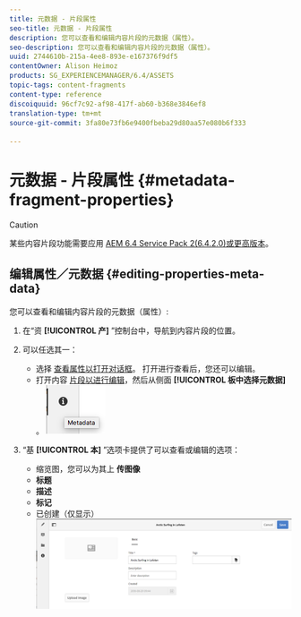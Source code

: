 ```yaml
---
title: 元数据 - 片段属性
seo-title: 元数据 - 片段属性
description: 您可以查看和编辑内容片段的元数据（属性）。
seo-description: 您可以查看和编辑内容片段的元数据（属性）。
uuid: 2744610b-215a-4ee8-893e-e167376f9df5
contentOwner: Alison Heimoz
products: SG_EXPERIENCEMANAGER/6.4/ASSETS
topic-tags: content-fragments
content-type: reference
discoiquuid: 96cf7c92-af98-417f-ab60-b368e3846ef8
translation-type: tm+mt
source-git-commit: 3fa80e73fb6e9400fbeba29d80aa57e080b6f333

---
```



# 元数据 - 片段属性 {#metadata-fragment-properties}

>[!CAUTION]
>
>某些内容片段功能需要应用 [AEM 6.4 Service Pack 2(6.4.2.0)或更高版本](/help/release-notes/sp-release-notes.md)。

## 编辑属性／元数据 {#editing-properties-meta-data}

您可以查看和编辑内容片段的元数据（属性）:

1. 在“资 **[!UICONTROL 产]** ”控制台中，导航到内容片段的位置。
1. 可以任选其一：

   * 选择 [查看属性以打开对话框](managing-assets-touch-ui.md#editing-properties)。 打开进行查看后，您还可以编辑。
   * 打开内容 [片段以进行编辑](content-fragments-managing.md#opening-the-fragment-editor)，然后从侧面 **[!UICONTROL 板中选择元数据]** 。
   ![cfm-6420-06](assets/cfm-6420-06.png)

1. “基 **[!UICONTROL 本]** ”选项卡提供了可以查看或编辑的选项：

   * 缩览图，您可以为其上 **传图像**
   * **标题**
   * **描述**
   * **标记**
   * 已创建（仅显示）
   ![cfm-6420-07](assets/cfm-6420-07.png)

